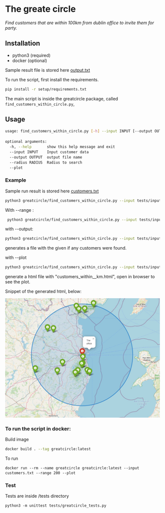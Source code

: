 # The greate circle

*Find customers that are within 100km from dublin office to invite them for party.*

## Installation

* python3 (required)
* docker (optional)

Sample result file is stored here [output.txt](docs/output.txt)

To run the script, first install the requirements.

```bash
pip install -r setup/requirements.txt 
``` 

The main script is inside the greatcircle package, called `find_customers_within_circle.py`,

## Usage
```bash
usage: find_customers_within_circle.py [-h] --input INPUT [--output OUTPUT] [--radius RADIUS] [--plot]

optional arguments:
  -h, --help       show this help message and exit
  --input INPUT    Input customer data
  --output OUTPUT  output file name
  --radius RADIUS  Radius to search
  --plot
```

### Example 

Sample run result is stored here [customers.txt](/tests/input/customers.txt)


```bash
python3 greatcircle/find_customers_within_circle.py --input tests/input/customers.txt 
``` 

With --range : 

```bash
 python3 greatcircle/find_customers_within_circle.py --input tests/input/customers.txt --range 200 
```

with --output: 

```bash
python3 greatcircle/find_customers_within_circle.py --input tests/input/customers.txt --output customers_within_100km.txt
```
generates a file with the given if any customers were found. 

with --plot

```bash
python3 greatcircle/find_customers_within_circle.py --input tests/input/customers.txt --plot
```

generate a html file with "customers_within_<range>_km.html", open in browser to see the plot.

Snippet of the generated html, below:

![Customers within 100k sample](docs/customers_within_100_km.jpeg)

### To run the script in docker:

Build image 

```bash
docker build . --tag greatcircle:latest
``` 

To run
```
docker run --rm --name greatcircle greatcircle:latest --input customers.txt --range 200 --plot
```

### Test

Tests are inside /tests directory

```
python3 -m unittest tests/greatcircle_tests.py
```
















